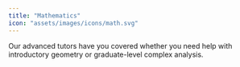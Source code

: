 ```yaml
---
title: "Mathematics"
icon: "assets/images/icons/math.svg"
---
```

Our advanced tutors have you covered whether you need help with introductory geometry or graduate-level complex analysis.
<!-- more -->